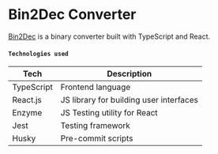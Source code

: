 # Bin2Dec Converter

[Bin2Dec](https://gabrieldonas.github.io/bin2dec-typescript/) is a binary converter built with TypeScript and React.

#### `Technologies used`

| Tech       | Description                             |
| ---------- | --------------------------------------- |
| TypeScript | Frontend language                       |
| React.js   | JS library for building user interfaces |
| Enzyme     | JS Testing utility for React            |
| Jest       | Testing framework                       |
| Husky      | Pre-commit scripts                      |
